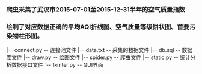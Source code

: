 

### 爬虫采集了武汉市2015-07-01至2015-12-31半年的空气质量指数

### 绘制了对应数据正确的平均AQI折线图、空气质量等级饼状图、首要污染物柱形图。


|-- connect.py -- 连接池文件
|-- data.txt -- 采集的数据文件
|-- db.sql -- 数据库文件
|-- draw.py -- 绘图文件
|-- spider.py -- 爬虫文件
|-- static.py -- 统计分析数据接口文件
`-- tkinter.py -- GUI界面
